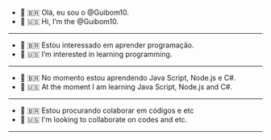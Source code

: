 - 👋 🇧🇷 Olá, eu sou o @Guibom10.
- 👋 🇺🇸 Hi, I’m the @Guibom10.
______________________________________
- 👀 🇧🇷 Estou interessado em aprender programação.
- 👀 🇺🇸 I’m interested in learning programming.
______________________________________
- 🌱 🇧🇷 No momento estou aprendendo Java Script, Node.js e C#.
- 🌱 🇺🇸 At the moment I am learning Java Script, Node.js and C#.
______________________________________
- 💞️ 🇧🇷 Estou procurando colaborar em códigos e etc
- 💞️ 🇺🇸 I'm looking to collaborate on codes and etc.
______________________________________

